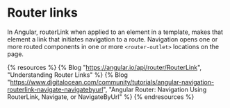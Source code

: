 # Router links

In Angular, routerLink when applied to an element in a template, makes that element a link that initiates navigation to a route. Navigation opens one or more routed components in one or more `<router-outlet>` locations on the page.

{% resources %}
  {% Blog "https://angular.io/api/router/RouterLink", "Understanding Router Links" %}
  {% Blog "https://www.digitalocean.com/community/tutorials/angular-navigation-routerlink-navigate-navigatebyurl", "Angular Router: Navigation Using RouterLink, Navigate, or NavigateByUrl" %}
{% endresources %}
